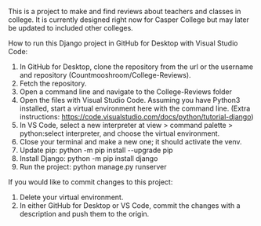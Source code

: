 This is a project to make and find reviews about teachers and classes in college.  It is currently designed right now for Casper College but may later be updated to included other colleges.

How to run this Django project in GitHub for Desktop with Visual Studio Code:

1. In GitHub for Desktop, clone the repository from the url or the username and repository (Countmooshroom/College-Reviews).
2. Fetch the repository.
3. Open a command line and navigate to the College-Reviews folder
4. Open the files with Visual Studio Code.  Assuming you have Python3 installed, start a virtual environment here with the command line. (Extra instructions: https://code.visualstudio.com/docs/python/tutorial-django)
5. In VS Code, select a new interpreter at view > command palette > python:select interpreter, and choose the virtual environment.
6. Close your terminal and make a new one; it should activate the venv.
7. Update pip: python -m pip install --upgrade pip
8. Install Django: python -m pip install django
9. Run the project: python manage.py runserver

If you would like to commit changes to this project:

1. Delete your virtual environment.
2. In either GitHub for Desktop or VS Code, commit the changes with a description and push them to the origin.

